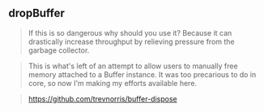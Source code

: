 ## dropBuffer

>If this is so dangerous why should you use it? Because it can drastically
increase throughput by relieving pressure from the garbage collector.

>This is what's left of an attempt to allow users to manually free memory
attached to a Buffer instance. It was too precarious to do in core, so now
I'm making my efforts available here.

>https://github.com/trevnorris/buffer-dispose